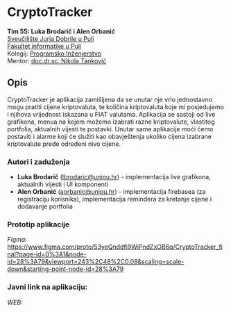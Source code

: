 # CryptoTracker

**Tim 55: Luka Brodarič i Alen Orbanić <br />**
[Sveučilište Jurja Dobrile u Puli](https://www.unipu.hr/)<br />
[Fakultet informatike u Puli](https://fipu.unipu.hr/) <br />
Kolegij: [Programsko Inženjerstvo](https://www.notion.so/fiputreca/Programsko-in-enjerstvo-e353945331df468e8382cdad1e91c4b8) <br />
Mentor: [doc.dr.sc. Nikola Tanković](https://www.notion.so/Kontakt-stranica-875574d1b92248b1a8e90dae52cd29a9)<br />

## Opis

CryptoTracker je aplikacija zamišljena da se unutar nje vrlo jednostavno mogu pratiti cijene kriptovaluta, te količina kriptovaluta koje mi posjedujemo i njihova vrijednost iskazana u FIAT valutama. Aplikacija se sastoji od live grafikona, menua na kojem možemo izabrati razne kriptovalute, vlastitog portfolia, aktualnih vijesti te postavki. Unutar same aplikacije moći ćemo postaviti i alarme koji će služiti kao obavještenja ukoliko cijena izabrane kriptovalute pređe određeni nivo cijene.

### Autori i zaduženja

- **Luka Brodarič** (lbrodaric@unipu.hr) - implementacija live grafikona, aktualnih vijesti i UI komponenti
- **Alen Orbanić** (aorbanic@unipu.hr) - implementacija firebasea (za registraciju korisnika), implementacija remindera za kretanje cijene i dodavanje portfolia

### Prototip aplikacije

_Figma:_ https://www.figma.com/proto/53yeQnddfi9WiPndZxOB6q/CryptoTracker_final?page-id=0%3A1&node-id=28%3A79&viewport=243%2C48%2C0.08&scaling=scale-down&starting-point-node-id=28%3A79

### Javni link na aplikaciju:

_WEB:_
